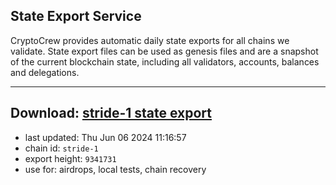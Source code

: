 ## State Export Service
CryptoCrew provides automatic daily state exports for all chains we validate. State export files can be used as genesis files and are a snapshot of the current blockchain state, including all validators, accounts, balances and delegations.

---
**Download: [stride-1 state export](https://dl-eu2.ccvalidators.com/SERVICE/stride/stride-1_export_9341731.json)**
---

- last updated: Thu Jun 06 2024 11:16:57
- chain id: `stride-1`
- export height: `9341731`
- use for: airdrops, local tests, chain recovery
